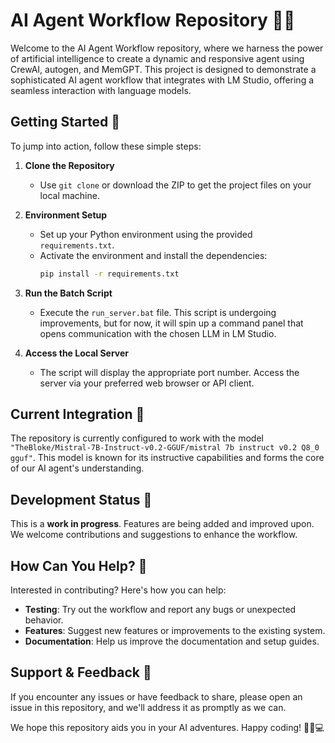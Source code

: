 # AI Agent Workflow Repository 🧠✨

Welcome to the AI Agent Workflow repository, where we harness the power of artificial intelligence to create a dynamic and responsive agent using CrewAI, autogen, and MemGPT. This project is designed to demonstrate a sophisticated AI agent workflow that integrates with LM Studio, offering a seamless interaction with language models.

## Getting Started 🚀

To jump into action, follow these simple steps:

1. **Clone the Repository**
   - Use `git clone` or download the ZIP to get the project files on your local machine.

2. **Environment Setup**
   - Set up your Python environment using the provided `requirements.txt`.
   - Activate the environment and install the dependencies:
     ```sh
     pip install -r requirements.txt
     ```

3. **Run the Batch Script**
   - Execute the `run_server.bat` file. This script is undergoing improvements, but for now, it will spin up a command panel that opens communication with the chosen LLM in LM Studio.

4. **Access the Local Server**
   - The script will display the appropriate port number. Access the server via your preferred web browser or API client.

## Current Integration 🤖

The repository is currently configured to work with the model `"TheBloke/Mistral-7B-Instruct-v0.2-GGUF/mistral 7b instruct v0.2 Q8_0 gguf"`. This model is known for its instructive capabilities and forms the core of our AI agent's understanding.

## Development Status 🚧

This is a **work in progress**. Features are being added and improved upon. We welcome contributions and suggestions to enhance the workflow.

## How Can You Help? 🤝

Interested in contributing? Here's how you can help:

- **Testing**: Try out the workflow and report any bugs or unexpected behavior.
- **Features**: Suggest new features or improvements to the existing system.
- **Documentation**: Help us improve the documentation and setup guides.

## Support & Feedback 💬

If you encounter any issues or have feedback to share, please open an issue in this repository, and we'll address it as promptly as we can.

We hope this repository aids you in your AI adventures. Happy coding! 🧙‍♂️💻
